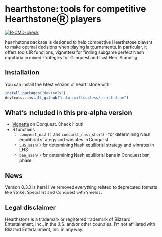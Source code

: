 
<!-- README.md is generated from README.Rmd. Please edit that file -->

# hearthstone: tools for competitive HearthstoneⓇ players

<!-- badges: start -->

[![R-CMD-check](https://github.com/naturewillconfess/hearthstone/actions/workflows/R-CMD-check.yaml/badge.svg)](https://github.com/naturewillconfess/hearthstone/actions/workflows/R-CMD-check.yaml)
<!-- badges: end -->

hearthstone package is designed to help competitive Hearthstone players
to make optimal decisions when playing in tournaments. In particular, it
offers tools (R functions, vignettes) for finding subgame perfect Nash
equilibria in mixed strategies for Conquest and Last Hero Standing.

## Installation

You can install the latest version of hearthstone with:

``` r
install.packages("devtools")
devtools::install_github("naturewillconfess/hearthstone")
```

## What’s included in this pre-alpha version

- [Vignette](https://github.com/naturewillconfess/hearthstone/tree/master/vignettes)
  on Conquest. Check it out!
- R functions
  - `conquest_nash()` and `conquest_nash_short()` for determining Nash
    equilibrial strategy and winrates in Conquest
  - `LHS_nash()` for determining Nash equilibrial strategy and winrates
    in LHS
  - `ban_nash()` for determining Nash equilibrial bans in Conquest ban
    phase

## News

Version 0.3.0 is here! I’ve removed everything related to deprecated
formats like Strike, Specialist and Conquest with Shields.

## Legal disclaimer

Hearthstone is a trademark or registered trademark of Blizzard
Entertainment, Inc., in the U.S. and/or other countries. I’m not
affiliated with Blizzard Entertainment, Inc. in any way.
